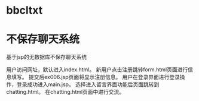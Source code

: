 # bbcltxt
# 不保存聊天系统
基于jsp的无数据库不保存聊天系统 

用户访问网址，默认进入index.html。 
新用户点击注册跳转form.html页面进行信息填写。
提交后ex006.jsp页面将显示注册信息。 
用户在登录界面进行登录操作，登录成功进入main.jsp。 
选择进入留言界面功能后页面跳转到chatting.html。 
在chatting.html页面中进行交流。 
